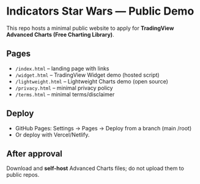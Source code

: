 # Indicators Star Wars — Public Demo

This repo hosts a minimal public website to apply for **TradingView Advanced Charts (Free Charting Library)**.

## Pages
- `/index.html` – landing page with links
- `/widget.html` – TradingView Widget demo (hosted script)
- `/lightweight.html` – Lightweight Charts demo (open source)
- `/privacy.html` – minimal privacy policy
- `/terms.html` – minimal terms/disclaimer

## Deploy
- GitHub Pages: Settings → Pages → Deploy from a branch (main /root)
- Or deploy with Vercel/Netlify.

## After approval
Download and **self-host** Advanced Charts files; do not upload them to public repos.
